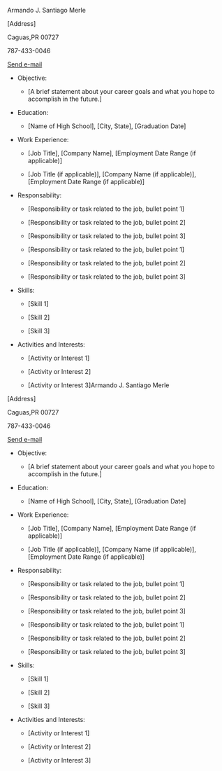 Armando J. Santiago Merle

[Address]

Caguas,PR 00727

787-433-0046

<a href="mailto:asantiago18@cimatecpr.org">Send e-mail</a>
* Objective:

    * [A brief statement about your career goals and what you hope to accomplish in the future.]

* Education:
    * [Name of High School], [City, State], [Graduation Date]
    
* Work Experience:

    * [Job Title], [Company Name], [Employment Date Range (if applicable)]
    
    * [Job Title (if applicable)], [Company Name (if applicable)], [Employment Date Range (if applicable)]

* Responsability:
    * [Responsibility or task related to the job, bullet point 1]

    * [Responsibility or task related to the job, bullet point 2]

    * [Responsibility or task related to the job, bullet point 3]

    * [Responsibility or task related to the job, bullet point 1]

    * [Responsibility or task related to the job, bullet point 2]

    * [Responsibility or task related to the job, bullet point 3]

* Skills:

    * [Skill 1]

    * [Skill 2]

    * [Skill 3]

* Activities and Interests:

    * [Activity or Interest 1]

    * [Activity or Interest 2]

    * [Activity or Interest 3]Armando J. Santiago Merle

[Address]

Caguas,PR 00727

787-433-0046

<a href="mailto:asantiago18@cimatecpr.org">Send e-mail</a>
* Objective:

    * [A brief statement about your career goals and what you hope to accomplish in the future.]

* Education:
    * [Name of High School], [City, State], [Graduation Date]
    
* Work Experience:

    * [Job Title], [Company Name], [Employment Date Range (if applicable)]
    
    * [Job Title (if applicable)], [Company Name (if applicable)], [Employment Date Range (if applicable)]

* Responsability:
    * [Responsibility or task related to the job, bullet point 1]

    * [Responsibility or task related to the job, bullet point 2]

    * [Responsibility or task related to the job, bullet point 3]

    * [Responsibility or task related to the job, bullet point 1]

    * [Responsibility or task related to the job, bullet point 2]

    * [Responsibility or task related to the job, bullet point 3]

* Skills:

    * [Skill 1]

    * [Skill 2]

    * [Skill 3]

* Activities and Interests:

    * [Activity or Interest 1]

    * [Activity or Interest 2]

    * [Activity or Interest 3]
